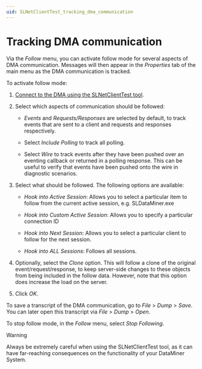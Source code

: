 ```yaml
---
uid: SLNetClientTest_tracking_dma_communication
---
```


# Tracking DMA communication

Via the *Follow* menu, you can activate follow mode for several aspects of DMA communication. Messages will then appear in the *Properties* tab of the main menu as the DMA communication is tracked.

To activate follow mode:

1. [Connect to the DMA using the SLNetClientTest tool](xref:Connecting_to_a_DMA_with_the_SLNetClientTest_tool).

1. Select which aspects of communication should be followed:

   - *Events* and *Requests/Responses* are selected by default, to track events that are sent to a client and requests and responses respectively.

   - Select *Include Polling* to track all polling.

   - Select *Wire* to track events after they have been pushed over an eventing callback or returned in a polling response. This can be useful to verify that events have been pushed onto the wire in diagnostic scenarios.

1. Select what should be followed. The following options are available:

   - *Hook into Active Session*: Allows you to select a particular item to follow from the current active session, e.g. SLDataMiner.exe

   - *Hook into Custom Active Session*: Allows you to specify a particular connection ID

   - *Hook into Next Session*: Allows you to select a particular client to follow for the next session.

   - *Hook into ALL Sessions*: Follows all sessions.

1. Optionally, select the *Clone* option. This will follow a clone of the original event/request/response, to keep server-side changes to these objects from being included in the follow data. However, note that this option does increase the load on the server.

1. Click *OK*.

To save a transcript of the DMA communication, go to *File* > *Dump* > *Save*. You can later open this transcript via *File* > *Dump* > *Open*.

To stop follow mode, in the *Follow* menu, select *Stop Following*.

> [!WARNING]
> Always be extremely careful when using the SLNetClientTest tool, as it can have far-reaching consequences on the functionality of your DataMiner System.
